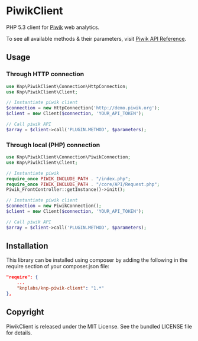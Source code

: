 PiwikClient
===========

PHP 5.3 client for [Piwik](http://piwik.org/) web analytics.

To see all available methods & their parameters, visit [Piwik API Reference](http://piwik.org/docs/analytics-api/reference/).


Usage
-----

### Through HTTP connection

```php
use Knp\PiwikClient\Connection\HttpConnection;
use Knp\PiwikClient\Client;

// Instantiate piwik client
$connection = new HttpConnection('http://demo.piwik.org');
$client = new Client($connection, 'YOUR_API_TOKEN');

// Call piwik API
$array = $client->call('PLUGIN.METHOD', $parameters);
```

### Through local (PHP) connection

```php
use Knp\PiwikClient\Connection\PiwikConnection;
use Knp\PiwikClient\Client;

// Instantiate piwik
require_once PIWIK_INCLUDE_PATH . "/index.php";
require_once PIWIK_INCLUDE_PATH . "/core/API/Request.php";
Piwik_FrontController::getInstance()->init();

// Instantiate piwik client
$connection = new PiwikConnection();
$client = new Client($connection, 'YOUR_API_TOKEN');

// Call piwik API
$array = $client->call('PLUGIN.METHOD', $parameters);
```


Installation
---------

This library can be installed using composer by adding the following in the require section of your composer.json file:

```json
"require": {
    ...
    "knplabs/knp-piwik-client": "1.*"
},
```


Copyright
---------
PiwikClient is released under the MIT License. See the bundled LICENSE file for details.
